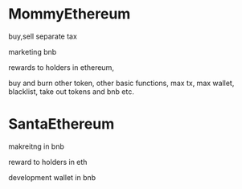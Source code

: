 # MommyEthereum
buy,sell separate tax

marketing bnb 

rewards to holders in ethereum,  

buy and burn other token, other basic functions, max tx, max wallet, blacklist, take out tokens and bnb etc.

# SantaEthereum

makreitng in bnb

reward to holders in eth 

development wallet in bnb